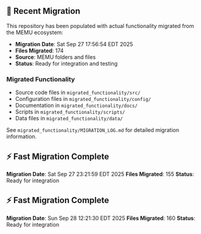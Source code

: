 
## 🔄 Recent Migration

This repository has been populated with actual functionality migrated from the MEMU ecosystem:

- **Migration Date**: Sat Sep 27 17:56:54 EDT 2025
- **Files Migrated**:      174
- **Source**: MEMU folders and files
- **Status**: Ready for integration and testing

### Migrated Functionality
- Source code files in `migrated_functionality/src/`
- Configuration files in `migrated_functionality/config/`
- Documentation in `migrated_functionality/docs/`
- Scripts in `migrated_functionality/scripts/`
- Data files in `migrated_functionality/data/`

See `migrated_functionality/MIGRATION_LOG.md` for detailed migration information.


## ⚡ Fast Migration Complete

**Migration Date**: Sat Sep 27 23:21:59 EDT 2025
**Files Migrated**:      155
**Status**: Ready for integration


## ⚡ Fast Migration Complete

**Migration Date**: Sun Sep 28 12:21:30 EDT 2025
**Files Migrated**:      160
**Status**: Ready for integration

